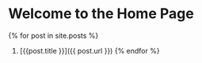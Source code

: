 # Welcome to the Home Page 

{% for post in site.posts %}
1. [{{post.title }}]({{ post.url }})
{% endfor %}
